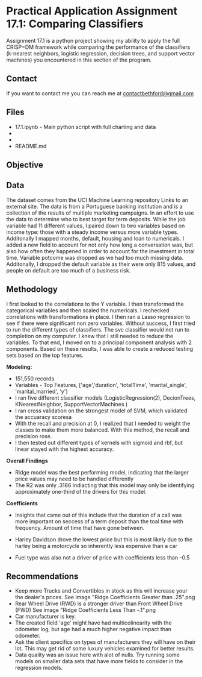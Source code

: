 # Practical Application Assignment 17.1: Comparing Classifiers

Assignment 17.1 is a python project showing my ability to apply the full CRISP=DM framework while comparing the performance of the classifiers (k-nearest neighbors, logistic regression, decision trees, and support vector machines) you encountered in this section of the program.  


## Contact 
If you want to contact me you can reach me at contactbethford@gmail.com

  
  
## Files
* 17.1.ipynb - Main python script with full charting and data
* 
* 
* README.md

## Objective


## Data
The dataset comes from the UCI Machine Learning repository Links to an external site. The data is from a Portuguese banking institution and is a collection of the results of multiple marketing campaigns. In an effort to use the data to determine who to best target for term deposits. While the job variable had 11 different values, I paired down to two variables based on income type: those with a steady income versus more variable types.  Additonally I mapped months, default, housing and loan to numericals.  I added a new field to account for not only how long a conversation was, but also how often they happened in order to account for the investment in total time. Variable potcome was dropped as we had too much missing data.  Additonally, I dropped the default variable as their were only 815 values, and people on default are too much of a business risk. 

## Methodology
I first looked to the correlations to the Y variable.  I then transformed the categorical variables and then scaled the numericals. I rechecked correlations with transformations in place. 
I then ran a Lasso regression to see if there were significant non zero variables.  Without success, I first tried to run the different types of classifiers.  The svc classifier would not run to completion on my computer.  I knew that I still needed to reduce the variables.  To that end, I moved on to a principal component analysis with 2 components.  Based on these results, I was able to create a reduced testing sets based on the top features. 



**Modeling:**
- 151,550 records
- Variables - Top Features, ['age','duration', 'totalTime', 'marital_single', 'marital_married', 'y']
- I ran five different classifier models (LogisticRegression(2), DecionTrees, KNearestNeighbor, SupportVectorMachines )
- I ran cross validation on the strongest model of SVM, which validated the accuaracy scoresa 
- With the recall and precision at 0, I realized that I needed to weight the classes to make them more balanced.  With this method, the recall and precision rose.
- I then tested out different types of kernels with sigmoid and rbf, but linear stayed with the highest accuracy.  


**Overall Findings**
- Ridge model was the best performing model, indicating that the larger price values may need to be handled differently
- The R2 was only .3186 indiacting that this model may only be identifying approximately one-third of the drivers for this model.

**Coefficients**
- Insights that came out of this include that the duration of a call was more important on seccess of a term deposit than the toal time with frequency. Amount of time that have gone between. 

- Harley Davidson drove the lowest price but this is most likely due to the harley being a motorcycle so inherently less expensive than a car
- Fuel type was also not a driver of price with coefficients less than -0.5

## Recommendations
- Keep more Trucks and Convertibles in stock as this will increase your the dealer's prices.  See image "Ridge Coefficients Greater than .25".png
-  Rear Wheel Drive (RWD) is a stronger driver than Front Wheel Drive (FWD) See image "Ridge Coefficients Less Than -.1".png
- Car manufacturer is key.
- The created field 'age' might have had multicolinearity with the odometer log, but age had a much higher negative impact than odometer. 
- Ask the client specifics on types of manufacturers they will have on their lot.  This may get rid of some luxury vehicles examined for better results.
- Data quality was an issue here with alot of nulls.  Try running some models on smaller data sets that have more fields to consider in the regression models.
